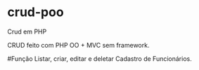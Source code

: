 # crud-poo
Crud em PHP

CRUD feito com PHP OO + MVC sem framework.

#Função
Listar, criar, editar e deletar Cadastro de Funcionários.
